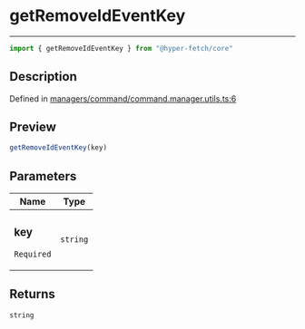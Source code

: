 

# getRemoveIdEventKey

<div class="api-docs__separator" data-reactroot="">

---

</div><div class="api-docs__import" data-reactroot="">

```ts
import { getRemoveIdEventKey } from "@hyper-fetch/core"
```

</div><div class="api-docs__section">

## Description

</div><div class="api-docs__description"><span class="api-docs__do-not-parse">



</span></div><p class="api-docs__definition">

Defined in [managers/command/command.manager.utils.ts:6](https://github.com/BetterTyped/hyper-fetch/blob/a5ae46b5/packages/core/src/managers/command/command.manager.utils.ts#L6)

</p><div class="api-docs__section">

## Preview

</div><div class="api-docs__preview fn">

```ts
getRemoveIdEventKey(key)
```

</div><div class="api-docs__section">

## Parameters

</div><div class="api-docs__parameters"><table><thead><tr><th>Name</th><th>Type</th></tr></thead><tbody><tr param-data="key"><td class="api-docs__param-name required">

### key 

`Required`

</td><td class="api-docs__param-type">

`string`

</td></tr></tbody></table></div><div class="api-docs__section">

## Returns

</div><div class="api-docs__returns">

```ts
string
```

</div>